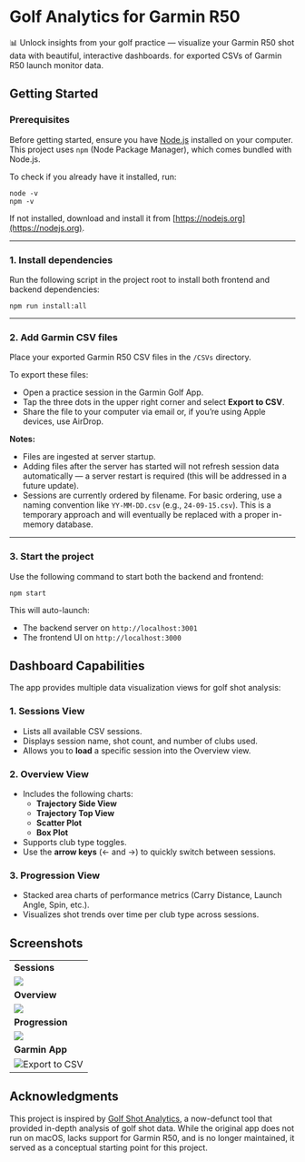 
# Golf Analytics for Garmin R50
📊 Unlock insights from your golf practice — visualize your Garmin R50 shot data with beautiful, interactive dashboards. for exported CSVs of Garmin R50 launch monitor data.

## Getting Started

### Prerequisites

Before getting started, ensure you have [Node.js](https://nodejs.org/) installed on your computer. This project uses `npm` (Node Package Manager), which comes bundled with Node.js.

To check if you already have it installed, run:
```
node -v
npm -v
```

If not installed, download and install it from [https://nodejs.org](https://nodejs.org).

---

### 1. Install dependencies

Run the following script in the project root to install both frontend and backend dependencies:
```
npm run install:all
```

---

### 2. Add Garmin CSV files

Place your exported Garmin R50 CSV files in the `/CSVs` directory.

To export these files:
- Open a practice session in the Garmin Golf App.
- Tap the three dots in the upper right corner and select **Export to CSV**.
- Share the file to your computer via email or, if you’re using Apple devices, use AirDrop.

**Notes:**
- Files are ingested at server startup.
- Adding files after the server has started will not refresh session data automatically — a server restart is required (this will be addressed in a future update).
- Sessions are currently ordered by filename. For basic ordering, use a naming convention like `YY-MM-DD.csv` (e.g., `24-09-15.csv`). This is a temporary approach and will eventually be replaced with a proper in-memory database.

---

### 3. Start the project

Use the following command to start both the backend and frontend:
```
npm start
```

This will auto-launch:
- The backend server on `http://localhost:3001`
- The frontend UI on `http://localhost:3000`

## Dashboard Capabilities

The app provides multiple data visualization views for golf shot analysis:

### 1. Sessions View
- Lists all available CSV sessions.
- Displays session name, shot count, and number of clubs used.
- Allows you to **load** a specific session into the Overview view.

### 2. Overview View
- Includes the following charts:
  - **Trajectory Side View**
  - **Trajectory Top View**
  - **Scatter Plot**
  - **Box Plot**
- Supports club type toggles.
- Use the **arrow keys** (← and →) to quickly switch between sessions.

### 3. Progression View
- Stacked area charts of performance metrics (Carry Distance, Launch Angle, Spin, etc.).
- Visualizes shot trends over time per club type across sessions.

## Screenshots

|   |
|---|
| **Sessions** |
| ![](https://i.imgur.com/2E7kEh5.png) |
| **Overview** |
| ![](https://i.imgur.com/bqouKBJ.png) |
| **Progression** |
| ![](https://i.imgur.com/rM5qnMv.png) |
| **Garmin App** |
| ![Export to CSV](https://i.imgur.com/xO769Bz.png) |

## Acknowledgments

This project is inspired by [Golf Shot Analytics](https://www.golfshotanalytics.com/), a now-defunct tool that provided in-depth analysis of golf shot data. While the original app does not run on macOS, lacks support for Garmin R50, and is no longer maintained, it served as a conceptual starting point for this project.

